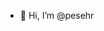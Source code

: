 - 👋 Hi, I’m @pesehr
<!-- - 👀 I’m interested in ...
- 🌱 I’m currently learning ... -->
<!-- - 💞️ I’m looking to collaborate on ...
- 📫 How to reach me ... -->

<!---
pesehr/pesehr is a ✨ special ✨ repository because its `README.md` (this file) appears on your GitHub profile.
You can click the Preview link to take a look at your changes.
--->
